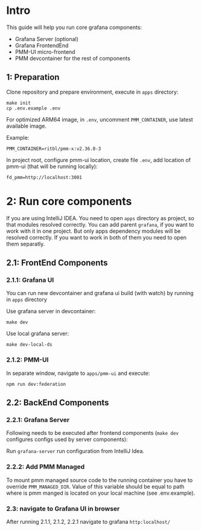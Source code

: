 # Intro

This guide will help you run core grafana components:

- Grafana Server (optional)
- Grafana FrontendEnd
- PMM-UI micro-frontend
- PMM devcontainer for the rest of components

## 1: Preparation

Clone repository and prepare environment, execute in `apps` directory:

```shell
make init
cp .env.example .env
```

For optimized ARM64 image, in `.env`, uncomment `PMM_CONTAINER`, use latest available image.

Example:

```dotenv
PMM_CONTAINER=ritbl/pmm-x:v2.36.0-3
```

In project root, configure pmm-ui location, create file `.env`, add location of pmm-ui (that will be running locally):

```dotenv
fd_pmm=http://localhost:3001
```

# 2: Run core components

If you are using IntelliJ IDEA. You need to open `apps` directory as project, so that modules resolved correctly.
You can add parent `grafana`, if you want to work with it in one project. But only apps dependency modules will be resolved
correctly. If you want to work in both of them you need to open them separatly.

## 2.1: FrontEnd Components

### 2.1.1: Grafana UI

You can run new devcontainer and grafana ui build (with watch) by running in `apps` directory

Use grafana server in devcontainer:

```shell
make dev
```

Use local grafana server:

```shell
make dev-local-ds
```

### 2.1.2: PMM-UI

In separate window, navigate to `apps/pmm-ui` and execute:

```shell
npm run dev:federation
```

## 2.2: BackEnd Components

### 2.2.1: Grafana Server

Following needs to be executed after frontend components (`make dev` configures configs used by server components):

Run `grafana-server` run configuration from IntelliJ Idea.

### 2.2.2: Add PMM Managed

To mount pmm managed source code to the running container you have to override `PMM_MANAGED_DIR`.
Value of this variable should be equal to path where is pmm manged is located on your local machine (see .env.example).

### 2.3: navigate to Grafana UI in browser

After running 2.1.1, 2.1.2, 2.2.1 navigate to grafana `http:localhost/`
